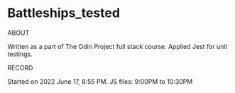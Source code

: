 # Battleships_tested

ABOUT

Written as a part of The Odin Project full stack course.
Applied Jest for unit testings.

RECORD

Started on 2022 June 17, 8:55 PM.
JS files: 9:00PM to 10:30PM